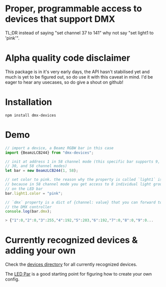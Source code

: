 # Proper, programmable access to devices that support DMX

TL;DR instead of saying "set channel 37 to 141" why not say "set light1 to 'pink'".

# Alpha quality code disclaimer

This package is in it's very early days, the API hasn't stabilised yet
and much is yet to be figured out, so do use it with this caveat in mind.
I'd be eager to hear any usecases, so do give a shout on github!

# Installation

`npm install dmx-devices`

# Demo

```javascript
// import a device, a Beamz RGBW bar in this case
import {BeamzLCB244} from "dmx-devices";

// init at address 1 in 58 channel mode (this specific bar supports 9, 16,
// 30, and 58 channel modes)
let bar = new BeamzLCB244(1, 58);

// set color to pink. the reason why the property is called `light1` is
// because in 58 channel mode you get access to 8 individual light groups
// on the LED bar
bar.light1.color = "pink";

// `dmx` property is a dict of {channel: value} that you can forward to
// the DMX controller
console.log(bar.dmx);

> {"1":0,"2":0,"3":255,"4":192,"5":203,"6":192,"7":0,"8":0,"9":0...
```

# Currently recognized devices & adding your own

Check the [devices directory](https://github.com/tstriker/dmx-devices/tree/main/src/devices) for all currently recognized devices.

The [LED Par](https://github.com/tstriker/dmx-devices/blob/main/src/devices/led-par/par.js) is a good starting point for figuring how to create your own config.
